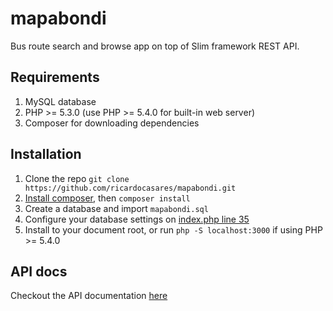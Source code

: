 mapabondi
=========

Bus route search and browse app on top of Slim framework REST API.

## Requirements

1. MySQL database
2. PHP >= 5.3.0 (use PHP >= 5.4.0 for built-in web server)
3. Composer for downloading dependencies

## Installation

1. Clone the repo `git clone https://github.com/ricardocasares/mapabondi.git`
2. [Install composer](http://getcomposer.org/doc/00-intro.md#installation-nix), then `composer install`
3. Create a database and import `mapabondi.sql`
4. Configure your database settings on [index.php line 35](https://github.com/ricardocasares/mapabondi/blob/master/index.php#L35)
5. Install to your document root, or run `php -S localhost:3000` if using PHP >= 5.4.0

## API docs
Checkout the API documentation [here](https://github.com/ricardocasares/mapabondi/wiki/API-Documentation)